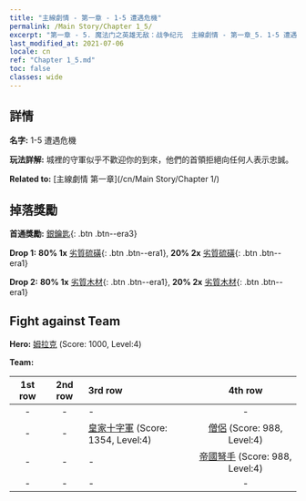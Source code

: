 ```yaml
---
title: "主線劇情 - 第一章 - 1-5 遭遇危機"
permalink: /Main Story/Chapter 1_5/
excerpt: "第一章 - 5. 魔法门之英雄无敌：战争纪元  主線劇情 - 第一章_5. 1-5 遭遇危機"
last_modified_at: 2021-07-06
locale: cn
ref: "Chapter 1_5.md"
toc: false
classes: wide
---
```


## 詳情

 **名字:** 1-5 遭遇危機

 **玩法詳解:** 城裡的守軍似乎不歡迎你的到來，他們的首領拒絕向任何人表示忠誠。

 **Related to:** [主線劇情 第一章](/cn/Main Story/Chapter 1/)

## 掉落獎勵

 **首通獎勵:** [銀鑰匙](/cn/Items/con_693/){: .btn .btn--era3}

 **Drop 1:** **80% 1x** [劣質硫磺](/cn/Items/mat_3/){: .btn .btn--era1}, **20% 2x** [劣質硫磺](/cn/Items/mat_3/){: .btn .btn--era1}

 **Drop 2:** **80% 1x** [劣質木材](/cn/Items/mat_1/){: .btn .btn--era1}, **20% 2x** [劣質木材](/cn/Items/mat_1/){: .btn .btn--era1}


## Fight against Team
 **Hero:** [姆拉克](/cn/heroes/Mullich/) (Score: 1000, Level:4)

 **Team:**


  | 1st row | 2nd row | 3rd row | 4th row |
  |:----:|:----:|:----|:----:|
  | - | - | - | - |
  | - | - | [皇家十字軍](/cn/units/Swordsman/) (Score: 1354, Level:4)  | [僧侶](/cn/units/Monk/) (Score: 988, Level:4)  |
  | - | - | - | [帝國弩手](/cn/units/Marksman/) (Score: 988, Level:4)  |
  | - | - | - | - |


